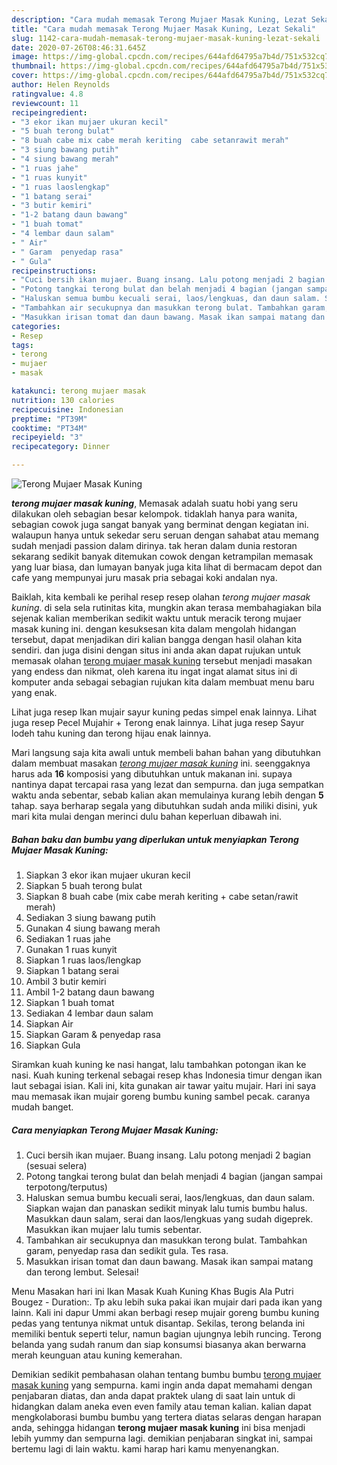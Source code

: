 ```yaml
---
description: "Cara mudah memasak Terong Mujaer Masak Kuning, Lezat Sekali"
title: "Cara mudah memasak Terong Mujaer Masak Kuning, Lezat Sekali"
slug: 1142-cara-mudah-memasak-terong-mujaer-masak-kuning-lezat-sekali
date: 2020-07-26T08:46:31.645Z
image: https://img-global.cpcdn.com/recipes/644afd64795a7b4d/751x532cq70/terong-mujaer-masak-kuning-foto-resep-utama.jpg
thumbnail: https://img-global.cpcdn.com/recipes/644afd64795a7b4d/751x532cq70/terong-mujaer-masak-kuning-foto-resep-utama.jpg
cover: https://img-global.cpcdn.com/recipes/644afd64795a7b4d/751x532cq70/terong-mujaer-masak-kuning-foto-resep-utama.jpg
author: Helen Reynolds
ratingvalue: 4.8
reviewcount: 11
recipeingredient:
- "3 ekor ikan mujaer ukuran kecil"
- "5 buah terong bulat"
- "8 buah cabe mix cabe merah keriting  cabe setanrawit merah"
- "3 siung bawang putih"
- "4 siung bawang merah"
- "1 ruas jahe"
- "1 ruas kunyit"
- "1 ruas laoslengkap"
- "1 batang serai"
- "3 butir kemiri"
- "1-2 batang daun bawang"
- "1 buah tomat"
- "4 lembar daun salam"
- " Air"
- " Garam  penyedap rasa"
- " Gula"
recipeinstructions:
- "Cuci bersih ikan mujaer. Buang insang. Lalu potong menjadi 2 bagian (sesuai selera)"
- "Potong tangkai terong bulat dan belah menjadi 4 bagian (jangan sampai terpotong/terputus)"
- "Haluskan semua bumbu kecuali serai, laos/lengkuas, dan daun salam. Siapkan wajan dan panaskan sedikit minyak lalu tumis bumbu halus. Masukkan daun salam, serai dan laos/lengkuas yang sudah digeprek. Masukkan ikan mujaer lalu tumis sebentar."
- "Tambahkan air secukupnya dan masukkan terong bulat. Tambahkan garam, penyedap rasa dan sedikit gula. Tes rasa."
- "Masukkan irisan tomat dan daun bawang. Masak ikan sampai matang dan terong lembut. Selesai!"
categories:
- Resep
tags:
- terong
- mujaer
- masak

katakunci: terong mujaer masak 
nutrition: 130 calories
recipecuisine: Indonesian
preptime: "PT39M"
cooktime: "PT34M"
recipeyield: "3"
recipecategory: Dinner

---
```



![Terong Mujaer Masak Kuning](https://img-global.cpcdn.com/recipes/644afd64795a7b4d/751x532cq70/terong-mujaer-masak-kuning-foto-resep-utama.jpg)

<b><i>terong mujaer masak kuning</i></b>, Memasak adalah suatu hobi yang seru dilakukan oleh sebagian besar kelompok. tidaklah hanya para wanita, sebagian cowok juga sangat banyak yang berminat dengan kegiatan ini. walaupun hanya untuk sekedar seru seruan dengan sahabat atau memang sudah menjadi passion dalam dirinya. tak heran dalam dunia restoran sekarang sedikit banyak ditemukan cowok dengan ketrampilan memasak yang luar biasa, dan lumayan banyak juga kita lihat di bermacam depot dan cafe yang mempunyai juru masak pria sebagai koki andalan nya.

Baiklah, kita kembali ke perihal resep resep olahan <i>terong mujaer masak kuning</i>. di sela sela rutinitas kita, mungkin akan terasa membahagiakan bila sejenak kalian memberikan sedikit waktu untuk meracik terong mujaer masak kuning ini. dengan kesuksesan kita dalam mengolah hidangan tersebut, dapat menjadikan diri kalian bangga dengan hasil olahan kita sendiri. dan juga disini dengan situs ini anda akan dapat rujukan untuk memasak olahan <u>terong mujaer masak kuning</u> tersebut menjadi masakan yang endess dan nikmat, oleh karena itu ingat ingat alamat situs ini di komputer anda sebagai sebagian rujukan kita dalam membuat menu baru yang enak.

Lihat juga resep Ikan mujair sayur kuning pedas simpel enak lainnya. Lihat juga resep Pecel Mujahir + Terong enak lainnya. Lihat juga resep Sayur lodeh tahu kuning dan terong hijau enak lainnya.


Mari langsung saja kita awali untuk membeli bahan bahan yang dibutuhkan dalam membuat masakan <u><i>terong mujaer masak kuning</i></u> ini. seenggaknya harus ada <b>16</b> komposisi yang dibutuhkan untuk makanan ini. supaya nantinya dapat tercapai rasa yang lezat dan sempurna. dan juga sempatkan waktu anda sebentar, sebab kalian akan memulainya kurang lebih dengan <b>5</b> tahap. saya berharap segala yang dibutuhkan sudah anda miliki disini, yuk mari kita mulai dengan merinci dulu bahan keperluan dibawah ini.

<!--inarticleads1-->

##### Bahan baku dan bumbu yang diperlukan untuk menyiapkan Terong Mujaer Masak Kuning:

1. Siapkan 3 ekor ikan mujaer ukuran kecil
1. Siapkan 5 buah terong bulat
1. Siapkan 8 buah cabe (mix cabe merah keriting + cabe setan/rawit merah)
1. Sediakan 3 siung bawang putih
1. Gunakan 4 siung bawang merah
1. Sediakan 1 ruas jahe
1. Gunakan 1 ruas kunyit
1. Siapkan 1 ruas laos/lengkap
1. Siapkan 1 batang serai
1. Ambil 3 butir kemiri
1. Ambil 1-2 batang daun bawang
1. Siapkan 1 buah tomat
1. Sediakan 4 lembar daun salam
1. Siapkan  Air
1. Siapkan  Garam &amp; penyedap rasa
1. Siapkan  Gula


Siramkan kuah kuning ke nasi hangat, lalu tambahkan potongan ikan ke nasi. Kuah kuning terkenal sebagai resep khas Indonesia timur dengan ikan laut sebagai isian. Kali ini, kita gunakan air tawar yaitu mujair. Hari ini saya mau memasak ikan mujair goreng bumbu kuning sambel pecak. caranya mudah banget. 

<!--inarticleads2-->

##### Cara menyiapkan Terong Mujaer Masak Kuning:

1. Cuci bersih ikan mujaer. Buang insang. Lalu potong menjadi 2 bagian (sesuai selera)
1. Potong tangkai terong bulat dan belah menjadi 4 bagian (jangan sampai terpotong/terputus)
1. Haluskan semua bumbu kecuali serai, laos/lengkuas, dan daun salam. Siapkan wajan dan panaskan sedikit minyak lalu tumis bumbu halus. Masukkan daun salam, serai dan laos/lengkuas yang sudah digeprek. Masukkan ikan mujaer lalu tumis sebentar.
1. Tambahkan air secukupnya dan masukkan terong bulat. Tambahkan garam, penyedap rasa dan sedikit gula. Tes rasa.
1. Masukkan irisan tomat dan daun bawang. Masak ikan sampai matang dan terong lembut. Selesai!


Menu Masakan hari ini Ikan Masak Kuah Kuning Khas Bugis Ala Putri Bougez - Duration:. Tp aku lebih suka pakai ikan mujair dari pada ikan yang lainn. Kali ini dapur Ummi akan berbagi resep mujair goreng bumbu kuning pedas yang tentunya nikmat untuk disantap. Sekilas, terong belanda ini memiliki bentuk seperti telur, namun bagian ujungnya lebih runcing. Terong belanda yang sudah ranum dan siap konsumsi biasanya akan berwarna merah keunguan atau kuning kemerahan. 

Demikian sedikit pembahasan olahan tentang bumbu bumbu <u>terong mujaer masak kuning</u> yang sempurna. kami ingin anda dapat memahami dengan penjabaran diatas, dan anda dapat praktek ulang di saat lain untuk di hidangkan dalam aneka even even family atau teman kalian. kalian dapat mengkolaborasi bumbu bumbu yang tertera diatas selaras dengan harapan anda, sehingga hidangan <b>terong mujaer masak kuning</b> ini bisa menjadi lebih yummy dan sempurna lagi. demikian penjabaran singkat ini, sampai bertemu lagi di lain waktu. kami harap hari kamu menyenangkan.
